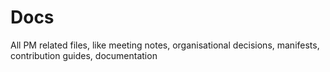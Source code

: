 # Docs

All PM related files, like meeting notes, organisational decisions, manifests, contribution guides, documentation